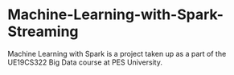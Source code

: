 # Machine-Learning-with-Spark-Streaming

Machine Learning with Spark is a project taken up as a part of the UE19CS322 Big Data course at PES University.

